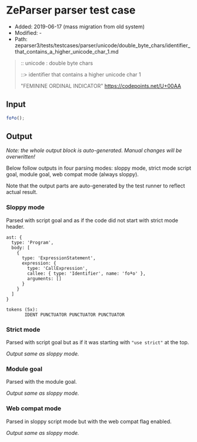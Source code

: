 # ZeParser parser test case

- Added: 2019-06-17 (mass migration from old system)
- Modified: -
- Path: zeparser3/tests/testcases/parser/unicode/double_byte_chars/identifier_that_contains_a_higher_unicode_char_1.md

> :: unicode : double byte chars
>
> ::> identifier that contains a higher unicode char 1
>
> "FEMININE ORDINAL INDICATOR" https://codepoints.net/U+00AA

## Input

`````js
foªo();
`````

## Output

_Note: the whole output block is auto-generated. Manual changes will be overwritten!_

Below follow outputs in four parsing modes: sloppy mode, strict mode script goal, module goal, web compat mode (always sloppy).

Note that the output parts are auto-generated by the test runner to reflect actual result.

### Sloppy mode

Parsed with script goal and as if the code did not start with strict mode header.

`````
ast: {
  type: 'Program',
  body: [
    {
      type: 'ExpressionStatement',
      expression: {
        type: 'CallExpression',
        callee: { type: 'Identifier', name: 'foªo' },
        arguments: []
      }
    }
  ]
}

tokens (5x):
       IDENT PUNCTUATOR PUNCTUATOR PUNCTUATOR
`````

### Strict mode

Parsed with script goal but as if it was starting with `"use strict"` at the top.

_Output same as sloppy mode._

### Module goal

Parsed with the module goal.

_Output same as sloppy mode._

### Web compat mode

Parsed in sloppy script mode but with the web compat flag enabled.

_Output same as sloppy mode._
